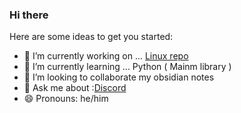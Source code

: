 ### Hi there

Here are some ideas to get you started:

- 🔭 I’m currently working on ... [Linux repo](https://github.com/jayu9493/Obsidian)
- 🌱 I’m currently learning ... Python ( Mainm library )
- 👯 I’m looking to collaborate my obsidian notes 
- 💬 Ask me about :[Discord](https://discord.com/users/jay_patel_94)
- 😄 Pronouns: he/him

